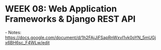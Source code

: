 # WEEK 08: Web Application Frameworks & Django REST API   

\- Notes: https://docs.google.com/document/d/1h2FAjJiFSapRnWxvI1vk0oYN_5mUGjx6BH6sc_F4WLw/edit
